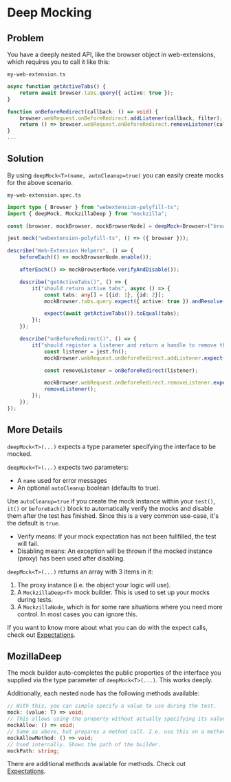 # Deep Mocking

## Problem

You have a deeply nested API, like the browser object in web-extensions, which requires you to call it like this:

`my-web-extension.ts`

```TypeScript
async function getActiveTabs() {
    return await browser.tabs.query({ active: true });
}

function onBeforeRedirect(callback: () => void) {
    browser.webRequest.onBeforeRedirect.addListener(callback, filter);
    return () => browser.webRequest.onBeforeRedirect.removeListener(callback);
}
...
```

## Solution

By using `deepMock<T>(name, autoCleanup=true)` you can easily create mocks for the above scenario.

`my-web-extension.spec.ts`

```TypeScript
import type { Browser } from "webextension-polyfill-ts";
import { deepMock, MockzillaDeep } from "mockzilla";

const [browser, mockBrowser, mockBrowserNode] = deepMock<Browser>("browser", false);

jest.mock("webextension-polyfill-ts", () => ({ browser }));

describe("Web-Extension Helpers", () => {
    beforeEach(() => mockBrowserNode.enable());

    afterEach(() => mockBrowserNode.verifyAndDisable());

    describe("getActiveTabs()", () => {
        it("should return active tabs", async () => {
            const tabs: any[] = [{id: 1}, {id: 2}];
            mockBrowser.tabs.query.expect({ active: true }).andResolve(tabs);

            expect(await getActiveTabs()).toEqual(tabs);
        });
    });

    describe("onBeforeRedirect()", () => {
        it("should register a listener and return a handle to remove the listener again", () => {
            const listener = jest.fn();
            mockBrowser.webRequest.onBeforeRedirect.addListener.expect(listener, expect.anything());

            const removeListener = onBeforeRedirect(listener);

            mockBrowser.webRequest.onBeforeRedirect.removeListener.expect(listener);
            removeListener();
        });
    });
});
```

## More Details

`deepMock<T>(...)` expects a type parameter specifying the interface to be mocked.

`deepMock<T>(...)` expects two parameters:
- A `name` used for error messages
- An optional `autoCleanup` boolean (defaults to true).

Use `autoCleanup=true` if you create the mock instance within your `test()`, `it()` or `beforeEach()` block to automatically verify the mocks and disable them after the test has finished. Since this is a very common use-case, it's the default is `true`.

- Verify means: If your mock expectation has not been fullfilled, the test will fail.
- Disabling means: An exception will be thrown if the mocked instance (proxy) has been used after disabling.

`deepMock<T>(...)` returns an array with 3 items in it:

1. The proxy instance (i.e. the object your logic will use).
2. A `MockzillaDeep<T>` mock builder. This is used to set up your mocks during tests.
3. A `MockzillaNode`, which is for some rare situations where you need more control. In most cases you can ignore this.

If you want to know more about what you can do with the expect calls, check out [Expectations](expectations.md).

## MozillaDeep

The mock builder auto-completes the public properties of the interface you supplied via the type parameter of `deepMock<T>(...)`. This works deeply.

Additionally, each nested node has the following methods available:

```TypeScript
// With this, you can simple specify a value to use during the test.
mock: (value: T) => void;
// This allows using the property without actually specifying its value.
mockAllow: () => void;
// Same as above, but prepares a method call. I.e. use this on a method instead.
mockAllowMethod: () => void;
// Used internally. Shows the path of the builder.
mockPath: string;
```

There are additional methods available for methods. Check out [Expectations](expectations.md).
